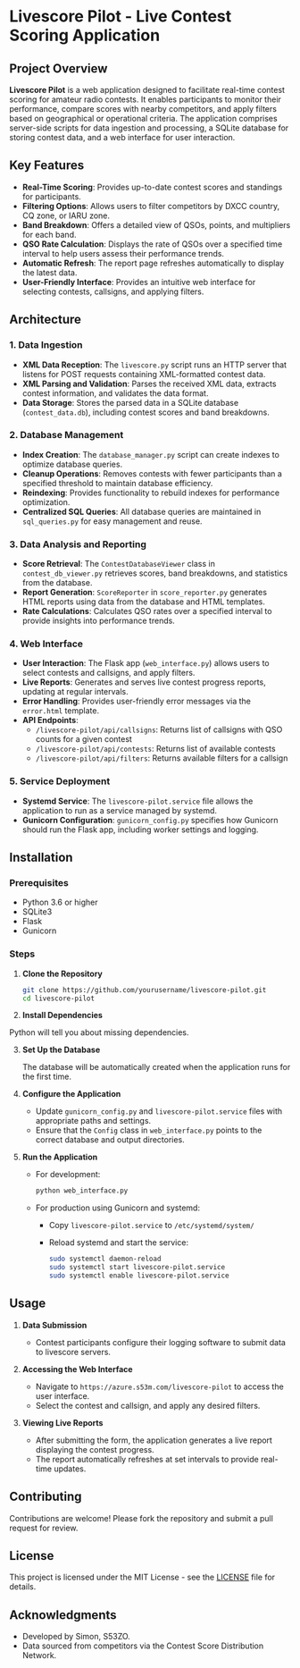 # Livescore Pilot - Live Contest Scoring Application

## Project Overview

**Livescore Pilot** is a web application designed to facilitate real-time contest scoring for amateur radio contests. It enables participants to monitor their performance, compare scores with nearby competitors, and apply filters based on geographical or operational criteria. The application comprises server-side scripts for data ingestion and processing, a SQLite database for storing contest data, and a web interface for user interaction.

## Key Features

- **Real-Time Scoring**: Provides up-to-date contest scores and standings for participants.
- **Filtering Options**: Allows users to filter competitors by DXCC country, CQ zone, or IARU zone.
- **Band Breakdown**: Offers a detailed view of QSOs, points, and multipliers for each band.
- **QSO Rate Calculation**: Displays the rate of QSOs over a specified time interval to help users assess their performance trends.
- **Automatic Refresh**: The report page refreshes automatically to display the latest data.
- **User-Friendly Interface**: Provides an intuitive web interface for selecting contests, callsigns, and applying filters.

## Architecture

### 1. Data Ingestion

- **XML Data Reception**: The `livescore.py` script runs an HTTP server that listens for POST requests containing XML-formatted contest data.
- **XML Parsing and Validation**: Parses the received XML data, extracts contest information, and validates the data format.
- **Data Storage**: Stores the parsed data in a SQLite database (`contest_data.db`), including contest scores and band breakdowns.

### 2. Database Management

- **Index Creation**: The `database_manager.py` script can create indexes to optimize database queries.
- **Cleanup Operations**: Removes contests with fewer participants than a specified threshold to maintain database efficiency.
- **Reindexing**: Provides functionality to rebuild indexes for performance optimization.
- **Centralized SQL Queries**: All database queries are maintained in `sql_queries.py` for easy management and reuse.

### 3. Data Analysis and Reporting

- **Score Retrieval**: The `ContestDatabaseViewer` class in `contest_db_viewer.py` retrieves scores, band breakdowns, and statistics from the database.
- **Report Generation**: `ScoreReporter` in `score_reporter.py` generates HTML reports using data from the database and HTML templates.
- **Rate Calculations**: Calculates QSO rates over a specified interval to provide insights into performance trends.

### 4. Web Interface

- **User Interaction**: The Flask app (`web_interface.py`) allows users to select contests and callsigns, and apply filters.
- **Live Reports**: Generates and serves live contest progress reports, updating at regular intervals.
- **Error Handling**: Provides user-friendly error messages via the `error.html` template.
- **API Endpoints**:
  - `/livescore-pilot/api/callsigns`: Returns list of callsigns with QSO counts for a given contest
  - `/livescore-pilot/api/contests`: Returns list of available contests
  - `/livescore-pilot/api/filters`: Returns available filters for a callsign

### 5. Service Deployment

- **Systemd Service**: The `livescore-pilot.service` file allows the application to run as a service managed by systemd.
- **Gunicorn Configuration**: `gunicorn_config.py` specifies how Gunicorn should run the Flask app, including worker settings and logging.

## Installation

### Prerequisites

- Python 3.6 or higher
- SQLite3
- Flask
- Gunicorn

### Steps

1. **Clone the Repository**

   ```bash
   git clone https://github.com/yourusername/livescore-pilot.git
   cd livescore-pilot
   ```

2. **Install Dependencies**

  Python will tell you about missing dependencies.

3. **Set Up the Database**

   The database will be automatically created when the application runs for the first time.

4. **Configure the Application**

   - Update `gunicorn_config.py` and `livescore-pilot.service` files with appropriate paths and settings.
   - Ensure that the `Config` class in `web_interface.py` points to the correct database and output directories.

5. **Run the Application**

   - For development:

     ```bash
     python web_interface.py
     ```

   - For production using Gunicorn and systemd:

     - Copy `livescore-pilot.service` to `/etc/systemd/system/`
     - Reload systemd and start the service:

       ```bash
       sudo systemctl daemon-reload
       sudo systemctl start livescore-pilot.service
       sudo systemctl enable livescore-pilot.service
       ```

## Usage

1. **Data Submission**

   - Contest participants configure their logging software to submit data to livescore servers.

2. **Accessing the Web Interface**

   - Navigate to `https://azure.s53m.com/livescore-pilot` to access the user interface.
   - Select the contest and callsign, and apply any desired filters.

3. **Viewing Live Reports**

   - After submitting the form, the application generates a live report displaying the contest progress.
   - The report automatically refreshes at set intervals to provide real-time updates.

## Contributing

Contributions are welcome! Please fork the repository and submit a pull request for review.

## License

This project is licensed under the MIT License - see the [LICENSE](LICENSE) file for details.

## Acknowledgments

- Developed by Simon, S53ZO.
- Data sourced from competitors via the Contest Score Distribution Network.
